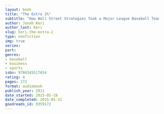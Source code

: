 ```yaml
---
layout: book
title: "The Extra 2%"
subtitle: "How Wall Street Strategies Took a Major League Baseball Team from Worst to First"
author: Jonah Keri
author_last: Keri
slug: keri-the-extra-2
type: nonfiction
img: true
series: 
part: 
genres:
- baseball
- business
- sports
isbn: 9780345517654
rating: 4
pages: 272
format: audiobook
publish_year: 2011
date_started: 2015-05-18
date_completed: 2015-05-31
goodreads_id: 9359172
---
```


